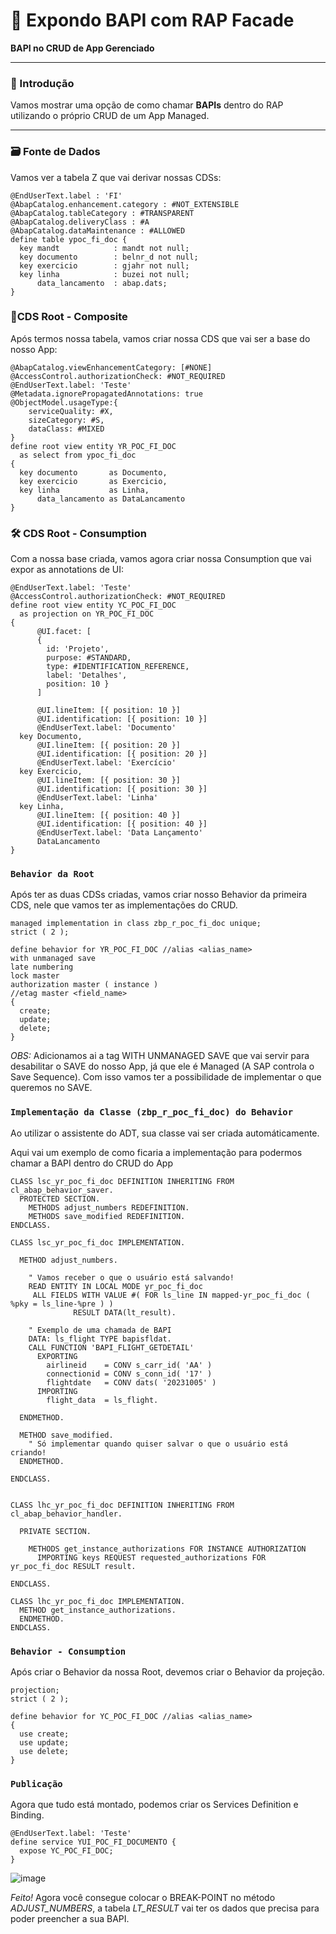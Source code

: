 # 🚀 Expondo BAPI com RAP Facade  
**BAPI no CRUD de App Gerenciado**  

---

### 📖 Introdução  
Vamos mostrar uma opção de como chamar **BAPIs** dentro do RAP utilizando o próprio CRUD de um App Managed.

---

### 🗃️ Fonte de Dados  
Vamos ver a tabela Z que vai derivar nossas CDSs:

```abap
@EndUserText.label : 'FI'  
@AbapCatalog.enhancement.category : #NOT_EXTENSIBLE  
@AbapCatalog.tableCategory : #TRANSPARENT  
@AbapCatalog.deliveryClass : #A  
@AbapCatalog.dataMaintenance : #ALLOWED  
define table ypoc_fi_doc {  
  key mandt            : mandt not null;  
  key documento        : belnr_d not null;  
  key exercicio        : gjahr not null;  
  key linha            : buzei not null;  
      data_lancamento  : abap.dats;  
}
```
### 📜CDS Root - Composite
Após termos nossa tabela, vamos criar nossa CDS que vai ser a base do nosso App:

```abap
@AbapCatalog.viewEnhancementCategory: [#NONE]
@AccessControl.authorizationCheck: #NOT_REQUIRED
@EndUserText.label: 'Teste'
@Metadata.ignorePropagatedAnnotations: true
@ObjectModel.usageType:{
    serviceQuality: #X,
    sizeCategory: #S,
    dataClass: #MIXED
}
define root view entity YR_POC_FI_DOC
  as select from ypoc_fi_doc
{
  key documento       as Documento,
  key exercicio       as Exercicio,
  key linha           as Linha,
      data_lancamento as DataLancamento
}
```

### 🛠️ CDS Root - Consumption
Com a nossa base criada, vamos agora criar nossa Consumption que vai expor as annotations de UI:

```abap
@EndUserText.label: 'Teste'
@AccessControl.authorizationCheck: #NOT_REQUIRED
define root view entity YC_POC_FI_DOC
  as projection on YR_POC_FI_DOC
{
      @UI.facet: [
      { 
        id: 'Projeto', 
        purpose: #STANDARD, 
        type: #IDENTIFICATION_REFERENCE, 
        label: 'Detalhes', 
        position: 10 }
      ]

      @UI.lineItem: [{ position: 10 }]
      @UI.identification: [{ position: 10 }]
      @EndUserText.label: 'Documento'
  key Documento,
      @UI.lineItem: [{ position: 20 }]
      @UI.identification: [{ position: 20 }]
      @EndUserText.label: 'Exercício'
  key Exercicio,
      @UI.lineItem: [{ position: 30 }]
      @UI.identification: [{ position: 30 }]
      @EndUserText.label: 'Linha'
  key Linha,
      @UI.lineItem: [{ position: 40 }]
      @UI.identification: [{ position: 40 }]
      @EndUserText.label: 'Data Lançamento'
      DataLancamento
}
```
### `Behavior da Root`
Após ter as duas CDSs criadas, vamos criar nosso Behavior da primeira CDS, nele que vamos ter as implementações do CRUD.

```abap
managed implementation in class zbp_r_poc_fi_doc unique;
strict ( 2 );

define behavior for YR_POC_FI_DOC //alias <alias_name>
with unmanaged save
late numbering
lock master
authorization master ( instance )
//etag master <field_name>
{
  create;
  update;
  delete;
}
```
*OBS:* Adicionamos ai a tag WITH UNMANAGED SAVE que vai servir para desabilitar o SAVE do nosso App, já que ele é Managed (A SAP controla o Save Sequence).
Com isso vamos ter a possibilidade de implementar o que queremos no SAVE.

### `Implementação da Classe (zbp_r_poc_fi_doc) do Behavior`
Ao utilizar o assistente do ADT, sua classe vai ser criada automáticamente.

Aqui vai um exemplo de como ficaria a implementação para podermos chamar a BAPI dentro do CRUD do App

```abap
CLASS lsc_yr_poc_fi_doc DEFINITION INHERITING FROM cl_abap_behavior_saver.
  PROTECTED SECTION.
    METHODS adjust_numbers REDEFINITION.
    METHODS save_modified REDEFINITION.
ENDCLASS.

CLASS lsc_yr_poc_fi_doc IMPLEMENTATION.

  METHOD adjust_numbers.

    " Vamos receber o que o usuário está salvando!
    READ ENTITY IN LOCAL MODE yr_poc_fi_doc
     ALL FIELDS WITH VALUE #( FOR ls_line IN mapped-yr_poc_fi_doc ( %pky = ls_line-%pre ) )
              RESULT DATA(lt_result).

    " Exemplo de uma chamada de BAPI
    DATA: ls_flight TYPE bapisfldat.
    CALL FUNCTION 'BAPI_FLIGHT_GETDETAIL'
      EXPORTING
        airlineid    = CONV s_carr_id( 'AA' )
        connectionid = CONV s_conn_id( '17' )
        flightdate   = CONV dats( '20231005' )
      IMPORTING
        flight_data  = ls_flight.

  ENDMETHOD.

  METHOD save_modified.
    " Só implementar quando quiser salvar o que o usuário está criando!
  ENDMETHOD.

ENDCLASS.


CLASS lhc_yr_poc_fi_doc DEFINITION INHERITING FROM cl_abap_behavior_handler.

  PRIVATE SECTION.

    METHODS get_instance_authorizations FOR INSTANCE AUTHORIZATION
      IMPORTING keys REQUEST requested_authorizations FOR yr_poc_fi_doc RESULT result.

ENDCLASS.

CLASS lhc_yr_poc_fi_doc IMPLEMENTATION.
  METHOD get_instance_authorizations.
  ENDMETHOD.
ENDCLASS.
```
### `Behavior - Consumption`
Após criar o Behavior da nossa Root, devemos criar o Behavior da projeção.

```abap
projection;
strict ( 2 );

define behavior for YC_POC_FI_DOC //alias <alias_name>
{
  use create;
  use update;
  use delete;
}
```
### `Publicação`
Agora que tudo está montado, podemos criar os Services Definition e Binding.

```abap
@EndUserText.label: 'Teste'
define service YUI_POC_FI_DOCUMENTO {
  expose YC_POC_FI_DOC;
}
```
![image](https://github.com/user-attachments/assets/50f3a277-879d-4fd4-908c-00ae9ffe7a88)

*Feito!*
Agora você consegue colocar o BREAK-POINT no método *ADJUST_NUMBERS*, a tabela *LT_RESULT* vai ter os dados que precisa para poder preencher a sua BAPI.
